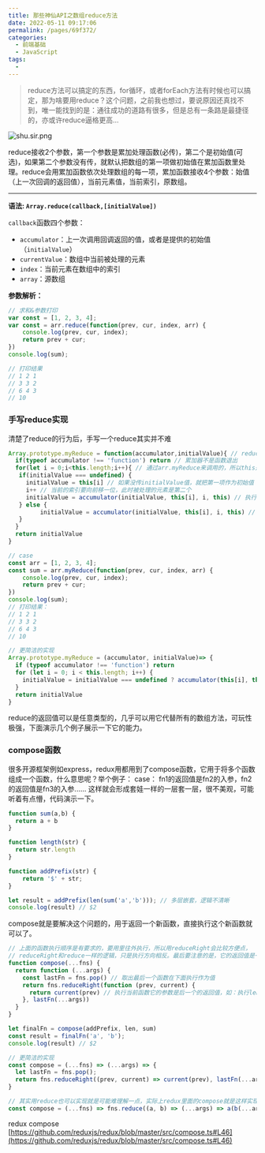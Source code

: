 ```yaml
---
title: 那些神仙API之数组reduce方法
date: 2022-05-11 09:17:06
permalink: /pages/69f372/
categories:
  - 前端基础
  - JavaScript
tags:
  - 
---
```

> reduce方法可以搞定的东西，for循环，或者forEach方法有时候也可以搞定，那为啥要用reduce？这个问题，之前我也想过，要说原因还真找不到，唯一能找到的是：通往成功的道路有很多，但是总有一条路是最捷径的，亦或许reduce逼格更高...

![shu.sir.png](https://cdn.jsdelivr.net/gh/sunnyxujian/image-store/img/shu.sir.png)  

reduce接收2个参数，第一个参数是累加处理函数(必传)，第二个是初始值(可选)，如果第二个参数没有传，就默认把数组的第一项做初始值在累加函数里处理。reduce会用累加函数依次处理数组的每一项，累加函数接收4个参数：始值（上一次回调的返回值），当前元素值，当前索引，原数组。

---

**语法:  `Array.reduce(callback,[initialValue])`**  

`callback`函数四个参数：

- `accumulator`：上一次调用回调返回的值，或者是提供的初始值（`initialValue`）
- `currentValue`：数组中当前被处理的元素
- `index`：当前元素在数组中的索引
- `array`：源数组

**参数解析：**
```javascript
// 求和&参数打印
var const = [1, 2, 3, 4];
var const = arr.reduce(function(prev, cur, index, arr) {
    console.log(prev, cur, index);
    return prev + cur;
})
console.log(sum);

// 打印结果
// 1 2 1
// 3 3 2
// 6 4 3
// 10
```
### 手写reduce实现
清楚了reduce的行为后，手写一个reduce其实并不难
```javascript
Array.prototype.myReduce = function(accumulator,initialValue){ // reduce 接收2个参数：累加函数和初始值
  if(typeof accumulator !== 'function') return // 累加器不是函数退出
  for(let i = 0;i<this.length;i++){ // 通过arr.myReduce来调用的，所以this是当前数组
   if(initialValue === undefined) { 
     initialValue = this[i] // 如果没传initialValue值，就把第一项作为初始值
     i++ // 当前的索引要向前移一位，此时被处理的元素是第二个
     initialValue = accumulator(initialValue, this[i], i, this) // 执行累加器函数并赋值
   } else {
		 initialValue = accumulator(initialValue, this[i], i, this) // 后续直接执行
   }
  }
  return initialValue
}

// case
const arr = [1, 2, 3, 4];
const sum = arr.myReduce(function(prev, cur, index, arr) {
    console.log(prev, cur, index);
    return prev + cur;
})
console.log(sum);
// 打印结果：
// 1 2 1
// 3 3 2
// 6 4 3
// 10

// 更简洁的实现
Array.prototype.myReduce = (accumulator, initialValue)=> {
  if (typeof accumulator !== 'function') return
  for (let i = 0; i < this.length; i++) {
    initialValue = initialValue === undefined ? accumulator(this[i], this[++i], i, this) : accumulator(initialValue, this[i], i, this)
  }
  return initialValue
}
```

reduce的返回值可以是任意类型的，几乎可以用它代替所有的数组方法，可玩性极强，下面演示几个例子展示一下它的能力。
### compose函数
很多开源框架例如express，redux用都用到了compose函数，它用于将多个函数组成一个函数，什么意思呢？举个例子：
case： fn1的返回值是fn2的入参，fn2的返回值是fn3的入参...... 这样就会形成套娃一样的一层套一层，很不美观，可能听着有点懵，代码演示一下。
```javascript
function sum(a,b) {
  return a + b
}

function length(str) {
  return str.length
}

function addPrefix(str) {
    return '$' + str;
}

let result = addPrefix(len(sum('a','b'))); // 多层嵌套，逻辑不清晰
console.log(result) // $2

```
compose就是要解决这个问题的，用于返回一个新函数，直接执行这个新函数就可以了。
```javascript
// 上面的函数执行顺序是有要求的，要用里往外执行，所以用reduceRight会比较方便点，
// reduceRight和reduce一样的逻辑，只是执行方向相反。最后要注意的是，它的返回值是一个函数。
function compose(...fns) {
  return function (...args) {
    const lastFn = fns.pop() // 取出最后一个函数在下面执行作为值
    return fns.reduceRight(function (prev, current) {
      return current(prev) // 执行当前函数它的参数是后一个的返回值，如：执行length(str) str是sum的返回值
    }, lastFn(...args))
  }
}

let finalFn = compose(addPrefix, len, sum)
const result = finalFn('a', 'b');
console.log(result) // $2

// 更简洁的实现
const compose = (...fns) => (...args) => {
  let lastFn = fns.pop();
  return fns.reduceRight((prev, current) => current(prev), lastFn(...args))
}

// 其实用reduce也可以实现就是可能难理解一点，实际上redux里面的compose就是这样实现的
const compose = (...fns) => fns.reduce((a, b) => (...args) => a(b(...args)))

```
redux compose [https://github.com/reduxjs/redux/blob/master/src/compose.ts#L46](https://github.com/reduxjs/redux/blob/master/src/compose.ts#L46)
